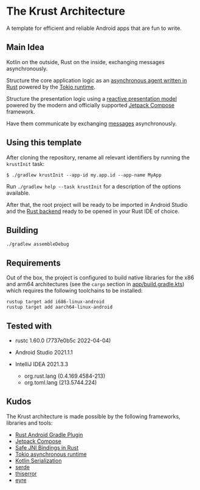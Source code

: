 # The Krust Architecture

A template for efficient and reliable Android apps that are fun to write.

## Main Idea

Kotlin on the outside, Rust on the inside, exchanging messages asynchronously.

Structure the core application logic as
an [asynchronous agent written in Rust](./backend/src/agent/mod.rs) powered by the
[Tokio runtime](https://tokio.rs/).

Structure the presentation logic using
a [reactive presentation model](./app/src/main/java/io/github/bamboo/krust/MainScreen.kt)
powered by the modern and officially
supported [Jetpack Compose](https://developer.android.com/jetpack/compose/kotlin) framework.

Have them communicate by exchanging [messages](./backend/src/agent/protocol.rs) asynchronously.

## Using this template

After cloning the repository, rename all relevant identifiers by running the `krustInit` task:

```
$ ./gradlew krustInit --app-id my.app.id --app-name MyApp
```

Run `./gradlew help --task krustInit` for a description of the options available.

After that, the root project will be ready to be imported in Android Studio and
the [Rust backend](./backend) ready to be opened in your Rust IDE of choice.

## Building

```
./gradlew assembleDebug
```

## Requirements

Out of the box, the project is configured to build native libraries for the x86 and arm64 architectures (see the `cargo` section in [app/build.gradle.kts](./app/build.gradle.kts)) which requires the following toolchains to be installed:

```
rustup target add i686-linux-android
rustup target add aarch64-linux-android
```

## Tested with

* rustc 1.60.0 (7737e0b5c 2022-04-04)

* Android Studio 2021.1.1

* IntelliJ IDEA 2021.3.3
  - org.rust.lang (0.4.169.4584-213)
  - org.toml.lang (213.5744.224)

## Kudos

The Krust architecture is made possible by the following frameworks, libraries and tools:

- [Rust Android Gradle Plugin](https://github.com/mozilla/rust-android-gradle)
- [Jetpack Compose](https://developer.android.com/jetpack/compose/kotlin)
- [Safe JNI Bindings in Rust](https://docs.rs/jni/latest/jni/)
- [Tokio asynchronous runtime](https://tokio.rs/)
- [Kotlin Serialization](https://kotlinlang.org/docs/serialization.html)
- [serde](https://docs.rs/serde/latest/serde/)
- [thiserror](https://docs.rs/thiserror/latest/thiserror/)
- [eyre](https://docs.rs/eyre/latest/eyre/)
